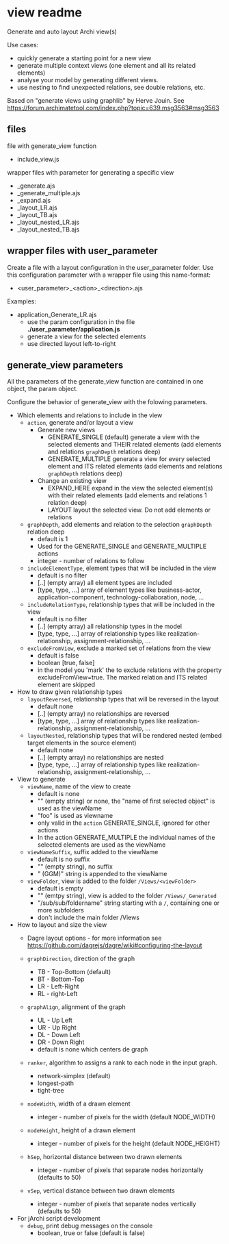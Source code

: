 # view readme

Generate and auto layout Archi view(s)

Use cases:

- quickly generate a starting point for a new view
- generate multiple context views (one element and all its related elements)
- analyse your model by generating different views.
- use nesting to find unexpected relations, see double relations, etc.

Based on "generate views using graphlib" by Herve Jouin.
See https://forum.archimatetool.com/index.php?topic=639.msg3563#msg3563

## files

file with generate_view function

- include_view.js

wrapper files with parameter for generating a specific view

- _generate.ajs
- _generate_multiple.ajs
- _expand.ajs
- _layout_LR.ajs
- _layout_TB.ajs
- _layout_nested_LR.ajs
- _layout_nested_TB.ajs

## wrapper files with user_parameter

Create a file with a layout configuration in the user_parameter folder. Use this configuration parameter with a wrapper file using this name-format:
- <user_parameter>\_\<action>\_\<direction>.ajs

Examples:
- application_Generate_LR.ajs
  - use the param configuration in the file **./user_parameter/application.js**
  - generate a view for the selected elements
  - use directed layout left-to-right

## generate_view parameters

All the parameters of the generate_view function are contained in one object, the param object.

Configure the behavior of generate_view with the folowing parameters.

- Which elements and relations to include in the view
  - `action`, generate and/or layout a view
    - Generate new views
      - GENERATE_SINGLE (default)
        generate a view with the selected elements and THEIR related elements (add elements and relations `graphDepth` relations deep)
      - GENERATE_MULTIPLE
        generate a view for every selected element and ITS related elements (add elements and relations `graphDepth` relations deep)
    - Change an existing view
      - EXPAND_HERE
        expand in the view the selected element(s) with their related elements (add elements and relations 1 relation deep)
      - LAYOUT
        layout the selected view. Do not add elements or relations
  - `graphDepth`, add elements and relation to the selection `graphDepth` relation deep
    - default is 1
    - Used for the GENERATE_SINGLE and GENERATE_MULTIPLE actions
    - integer -  number of relations to follow
  - `includeElementType`, element types that will be included in the view
    - default is no filter
    - [..] (empty array) all element types are included
    - [type, type, ...] array of element types like business-actor, application-component, technology-collaboration, node, ...
  - `includeRelationType`, relationship types that will be included in the view
    - default is no filter
    - [..] (empty array) all relationship types in the model
    - [type, type, ...] array of relationship types like realization-relationship, assignment-relationship, ...
  - `excludeFromView`, exclude a marked set of relations from the view
    - default is false
    - boolean [true, false]
    - in the model you 'mark' the to exclude relations with the property excludeFromView=true. The marked relation and ITS related element are skipped
- How to draw given relationship types
  - `layoutReversed`, relationship types that will be reversed in the layout
    - default none
    - [..] (empty array) no relationships are reversed
    - [type, type, ...] array of relationship types like realization-relationship, assignment-relationship, ...
  - `layoutNested`, relationship types that will be rendered nested (embed target elements in the source element)
    - default none
    - [..] (empty array) no relationships are nested
    - [type, type, ...] array of relationship types like realization-relationship, assignment-relationship, ...
- View to generate
  - `viewName`, name of the view to create
    - default is none
    - "" (empty string) or none, the "name of first selected object" is used as the viewName
    - "foo" is used as viewname
    - only valid in the `action` GENERATE_SINGLE, ignored for other actions
    - In the action GENERATE_MULTIPLE the individual names of the selected elements are used as the viewName
  - `viewNameSuffix`, suffix added to the viewName
    - default is no suffix
    - "" (empty string), no suffix
    - " (GGM)" string is appended to the viewName
  - `viewFolder`, view is added to the folder `/Views/<viewFolder>`
    - default is empty
    - "" (emtpy string), view is added to the folder `/Views/_Generated`
    - "/sub/sub/foldername" string starting with a `/`, containing one or more subfolders
    - don't include the main folder /Views
- How to layout and size the view
  - Dagre layout options - for more information see <https://github.com/dagrejs/dagre/wiki#configuring-the-layout>
  - `graphDirection`, direction of the graph
    - TB -   Top-Bottom (default)
    - BT -   Bottom-Top
    - LR -   Left-Right
    - RL -   right-Left
  - `graphAlign`, alignment of the graph
    - UL -   Up Left
    - UR -   Up Right
    - DL -   Down Left
    - DR -   Down Right
    - default is none which centers de graph
  - `ranker`, algorithm to assigns a rank to each node in the input graph.
    - network-simplex (default)
    - longest-path
    - tight-tree

  - `nodeWidth`, width of a drawn element
    - integer - number of pixels for the width (default NODE_WIDTH)
  - `nodeHeight`, height of a drawn element
    - integer - number of pixels for the height (default NODE_HEIGHT)
  - `hSep`, horizontal distance between two drawn elements
    - integer - number of pixels that separate nodes horizontally  (defaults to 50)
  - `vSep`, vertical distance between two drawn elements
    - integer - number of pixels that separate nodes vertically  (defaults to 50)
- For jArchi script development
  - `debug`, print debug messages on the console
    - boolean, true or false  (default is false)